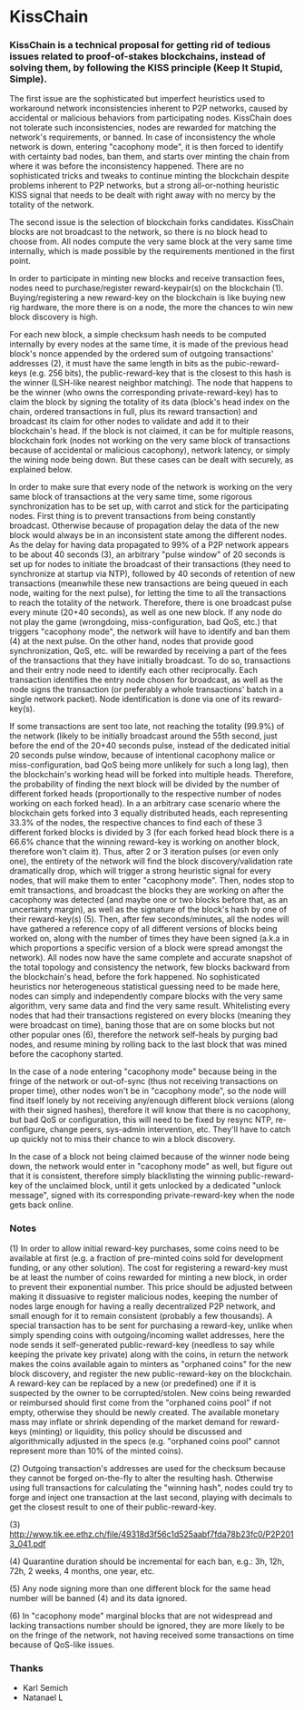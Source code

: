 # KissChain

### KissChain is a technical proposal for getting rid of tedious issues related to proof-of-stakes blockchains, instead of solving them, by following the KISS principle (Keep It Stupid, Simple).

The first issue are the sophisticated but imperfect heuristics used to workaround network inconsistencies inherent to P2P networks, caused by accidental or malicious behaviors from participating nodes. KissChain does not tolerate such inconsistencies, nodes are rewarded for matching the network's requirements, or banned. In case of inconsistency the whole network is down, entering "cacophony mode", it is then forced to identify with certainty bad nodes, ban them, and starts over minting the chain from where it was before the inconsistency happened. There are no sophisticated tricks and tweaks to continue minting the blockchain despite problems inherent to P2P networks, but a strong all-or-nothing heuristic KISS signal that needs to be dealt with right away with no mercy by the totality of the network.

The second issue is the selection of blockchain forks candidates. KissChain blocks are not broadcast to the network, so there is no block head to choose from. All nodes compute the very same block at the very same time internally, which is made possible by the requirements mentioned in the first point.

In order to participate in minting new blocks and receive transaction fees, nodes need to purchase/register reward-keypair(s) on the blockchain (1). Buying/registering a new reward-key on the blockchain is like buying new rig hardware, the more there is on a node, the more the chances to win new block discovery is high.

For each new block, a simple checksum hash needs to be computed internally by every nodes at the same time, it is made of the previous head block's nonce appended by the ordered sum of outgoing transactions' addresses (2), it must have the same length in bits as the pubic-reward-keys (e.g. 256 bits), the public-reward-key that is the closest to this hash is the winner (LSH-like nearest neighbor matching). The node that happens to be the winner (who owns the corresponding private-reward-key) has to claim the block by signing the totality of its data (block's head index on the chain, ordered transactions in full, plus its reward transaction) and broadcast its claim for other nodes to validate and add it to their blockchain's head. If the block is not claimed, it can be for multiple reasons, blockchain fork (nodes not working on the very same block of transactions because of accidental or malicious cacophony), network latency, or simply the wining node being down. But these cases can be dealt with securely, as explained below.

In order to make sure that every node of the network is working on the very same block of transactions at the very same time, some rigorous synchronization has to be set up, with carrot and stick for the participating nodes. First thing is to prevent transactions from being constantly broadcast. Otherwise because of propagation delay the data of the new block would always be in an inconsistent state among the different nodes. As the delay for having data propagated to 99% of a P2P network appears to be about 40 seconds (3), an arbitrary "pulse window" of 20 seconds is set up for nodes to initiate the broadcast of their transactions (they need to synchronize at startup via NTP), followed by 40 seconds of retention of new transactions (meanwhile these new transactions are being queued in each node, waiting for the next pulse), for letting the time to all the transactions to reach the totality of the network. Therefore, there is one broadcast pulse every minute (20+40 seconds), as well as one new block. If any node do not play the game (wrongdoing, miss-configuration, bad QoS, etc.) that triggers "cacophony mode", the network will have to identify and ban them (4) at the next pulse. On the other hand, nodes that provide good synchronization, QoS, etc. will be rewarded by receiving a part of the fees of the transactions that they have initially broadcast. To do so, transactions and their entry node need to identify each other reciprocally. Each transaction identifies the entry node chosen for broadcast, as well as the node signs the transaction (or preferably a whole transactions' batch in a single network packet). Node identification is done via one of its reward-key(s).

If some transactions are sent too late, not reaching the totality (99.9%) of the network (likely to be initially broadcast around the 55th second, just before the end of the 20+40 seconds pulse, instead of the dedicated initial 20 seconds pulse window, because of intentional cacophony malice or miss-configuration, bad QoS being more unlikely for such a long lag), then the blockchain's working head will be forked into multiple heads. Therefore, the probability of finding the next block will be divided by the number of different forked heads (proportionally to the respective number of nodes working on each forked head). In a an arbitrary case scenario where the blockchain gets forked into 3 equally distributed heads, each representing 33.3% of the nodes, the respective chances to find each of these 3 different forked blocks is divided by 3 (for each forked head block there is a 66.6% chance that the winning reward-key is working on another block, therefore won't claim it). Thus, after 2 or 3 iteration pulses (or even only one), the entirety of the network will find the block discovery/validation rate dramatically drop, which will trigger a strong heuristic signal for every nodes, that will make them to enter "cacophony mode". Then, nodes stop to emit transactions, and broadcast the blocks they are working on after the cacophony was detected (and maybe one or two blocks before that, as an uncertainty margin), as well as the signature of the block's hash by one of their reward-key(s) (5). Then, after few seconds/minutes, all the nodes will have gathered a reference copy of all different versions of blocks being worked on, along with the number of times they have been signed (a.k.a in which proportions a specific version of a block were spread amongst the network). All nodes now have the same complete and accurate snapshot of the total topology and consistency the network, few blocks backward from the blockchain's head, before the fork happened. No sophisticated heuristics nor heterogeneous statistical guessing need to be made here, nodes can simply and independently compare blocks with the very same algorithm, very same data and find the very same result. Whitelisting every nodes that had their transactions registered on every blocks (meaning they were broadcast on time), baning those that are on some blocks but not other popular ones (6), therefore the network self-heals by purging bad nodes, and resume mining by rolling back to the last block that was mined before the cacophony started.

In the case of a node entering "cacophony mode" because being in the fringe of the network or out-of-sync (thus not receiving transactions on proper time), other nodes won't be in "cacophony mode", so the node will find itself lonely by not receiving any/enough different block versions (along with their signed hashes), therefore it will know that there is no cacophony, but bad QoS or configuration, this will need to be fixed by resync NTP, re-configure, change peers, sys-admin intervention, etc. They'll have to catch up quickly not to miss their chance to win a block discovery.

In the case of a block not being claimed because of the winner node being down, the network would enter in "cacophony mode" as well, but figure out that it is consistent, therefore simply blacklisting the winning public-reward-key of the unclaimed block, until it gets unlocked by a dedicated "unlock message", signed with its corresponding private-reward-key when the node gets back online.

### Notes

(1) In order to allow initial reward-key purchases, some coins need to be available at first (e.g. a fraction of pre-minted coins sold for development funding, or any other solution). The cost for registering a reward-key must be at least the number of coins rewarded for minting a new block, in order to prevent their exponential number. This price should be adjusted between making it dissuasive to register malicious nodes, keeping the number of nodes large enough for having a really decentralized P2P network, and small enough for it to remain consistent (probably a few thousands). A special transaction has to be sent for purchasing a reward-key, unlike when simply spending coins with outgoing/incoming wallet addresses, here the node sends it self-generated public-reward-key (needless to say while keeping the private key private) along with the coins, in return the network makes the coins available again to minters as "orphaned coins" for the new block discovery, and register the new public-reward-key on the blockchain. A reward-key can be replaced by a new (or predefined) one if it is suspected by the owner to be corrupted/stolen. New coins being rewarded or reimbursed should first come from the  "orphaned coins pool" if not empty, otherwise they should be newly created. The available monetary mass may inflate or shrink depending of the market demand for reward-keys (minting) or liquidity, this policy should be discussed and algorithmically adjusted in the specs (e.g. "orphaned coins pool" cannot represent more than 10% of the minted coins).

(2) Outgoing transaction's addresses are used for the checksum because they cannot be forged on-the-fly to alter the resulting hash. Otherwise using full transactions for calculating the "winning hash", nodes could try to forge and inject one transaction at the last second, playing with decimals to get the closest result to one of their public-reward-key.

(3) http://www.tik.ee.ethz.ch/file/49318d3f56c1d525aabf7fda78b23fc0/P2P2013_041.pdf

(4) Quarantine duration should be incremental for each ban, e.g.: 3h, 12h, 72h, 2 weeks, 4 months, one year, etc.

(5) Any node signing more than one different block for the same head number will be banned (4) and its data ignored.

(6) In "cacophony mode" marginal blocks that are not widespread and lacking transactions number should be ignored, they are more likely to be on the fringe of the network, not having received some transactions on time because of QoS-like issues.

### Thanks

- Karl Semich
- Natanael L
